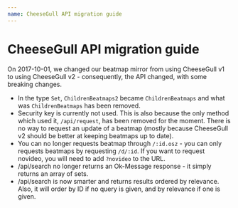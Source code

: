 ```yaml
---
name: CheeseGull API migration guide
---
```


# CheeseGull API migration guide

On 2017-10-01, we changed our beatmap mirror from using CheeseGull v1 to using
CheeseGull v2 - consequently, the API changed, with some breaking changes.

* In the type `Set`, `ChildrenBeatmaps2` became `ChildrenBeatmaps` and what was
  `ChildrenBeatmaps` has been removed.
* Security key is currently not used. This is also because the only method which
  used it, `/api/request`, has been removed for the moment. There is no way to
  request an update of a beatmap (mostly because CheeseGull v2 should be better
  at keeping beatmaps up to date).
* You can no longer requests beatmap through `/:id.osz` - you can only requests
  beatmaps by requesting `/d/:id`. If you want to request novideo, you will need
  to add `?novideo` to the URL.
* /api/search no longer returns an Ok-Message response - it simply returns an
  array of sets.
* /api/search is now smarter and returns results ordered by relevance. Also, it
  will order by ID if no query is given, and by relevance if one is given.
